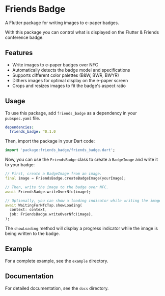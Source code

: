 # Friends Badge

A Flutter package for writing images to e-paper badges.

With this package you can control what is displayed on the Flutter & Friends
conference badge.

## Features

- Write images to e-paper badges over NFC
- Automatically detects the badge model and specifications
- Supports different color palettes (B&W, BWR, BWYR)
- Dithers images for optimal display on the e-paper screen
- Crops and resizes images to fit the badge's aspect ratio

## Usage

To use this package, add `friends_badge` as a dependency in your `pubspec.yaml` file.

```yaml
dependencies:
  friends_badge: ^0.1.0
```

Then, import the package in your Dart code:

```dart
import 'package:friends_badge/friends_badge.dart';
```

Now, you can use the `FriendsBadge` class to create a `BadgeImage` and write it
to your badge:

```dart
// First, create a BadgeImage from an image.
final image = FriendsBadge.createBadgeImage(yourImage);

// Then, write the image to the badge over NFC.
await FriendsBadge.writeOverNfc(image);

// Optionally, you can show a loading indicator while writing the image.
await WaitingForNfcTap.showLoading(
  context: context,
  job: FriendsBadge.writeOverNfc(image),
);
```

The `showLoading` method will display a progress indicator while the image is
being written to the badge.

## Example

For a complete example, see the `example` directory.

## Documentation

For detailed documentation, see the `docs` directory.
